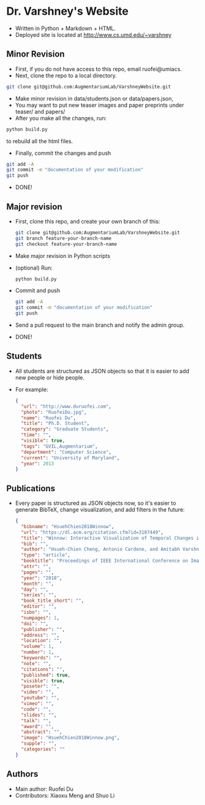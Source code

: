 # Dr. Varshney's Website

- Written in Python + Markdown + HTML.
- Deployed site is located at <http://www.cs.umd.edu/~varshney>

## Minor Revision

- First, if you do not have access to this repo, email ruofei@umiacs.
- Next, clone the repo to a local directory.

```bash
git clone git@github.com:AugmentariumLab/VarshneyWebsite.git
```

- Make minor revision in data/students.json or data/papers.json,
- You may want to put new teaser images and paper preprints under teaser/ and papers/
- After you make all the changes, run:

```bash
python build.py
```

to rebuild all the html files.

- Finally, commit the changes and push

```bash
git add -A
git commit -m "documentation of your modification"
git push
```

- DONE!

## Major revision

- First, clone this repo, and create your own branch of this:

  ```bash
  git clone git@github.com:AugmentariumLab/VarshneyWebsite.git
  git branch feature-your-branch-name
  git checkout feature-your-branch-name
  ```

- Make major revision in Python scripts

- (optional) Run:

  ```bash
  python build.py
  ```

- Commit and push

  ```bash
  git add -A
  git commit -m "documentation of your modification"
  git push
  ```

- Send a pull request to the main branch and notify the admin group.

- DONE!

## Students

- All students are structured as JSON objects so that it is easier to add new people or hide people.
- For example:

  ```json
  {
    "url": "http://www.duruofei.com",
    "photo": "RuofeiDu.jpg",
    "name": "Ruofei Du",
    "title": "Ph.D. Student",
    "category": "Graduate Students",
    "time": "",
    "visible": true,
    "tags": "GVIL,Augmentarium",
    "department": "Computer Science",
    "current": "University of Maryland",
    "year": 2013
  }
  ```

## Publications

- Every paper is structured as JSON objects now, so it's easier to generate BibTeX, change visualization, and add filters in the future:

  ```json
  {
    "bibname": "HsuehChien2018Winnow",
    "url": "https://dl.acm.org/citation.cfm?id=3107449",
    "title": "Winnow: Interactive Visualization of Temporal Changes in Multidimensional Clinical Data",
    "bib": "",
    "author": "Hsueh-Chien Cheng, Antonio Cardone, and Amitabh Varshney",
    "type": "article",
    "booktitle": "Proceedings of IEEE International Conference on Image Processing, 2017",
    "attr": "",
    "pages": "",
    "year": "2018",
    "month": "",
    "day": "",
    "series": "",
    "book_title_short": "",
    "editor": "",
    "isbn": "",
    "numpages": 1,
    "doi": "",
    "publisher": "",
    "address": "",
    "location": "",
    "volume": 1,
    "number": 1,
    "keywords": "",
    "note": "",
    "citations": "",
    "published": true,
    "visible": true,
    "poseter": "",
    "video": "",
    "youtube": "",
    "vimeo": "",
    "code": "",
    "slides": "",
    "talk": "",
    "award": "",
    "abstract": "",
    "image": "HsuehChien2018Winnow.png",
    "supple": "",
    "categories": ""
  }
  ```

## Authors

- Main author: Ruofei Du
- Contributors: Xiaoxu Meng and Shuo Li
